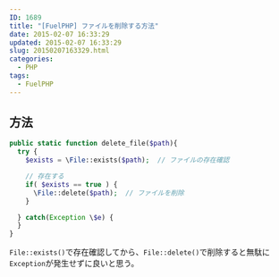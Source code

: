 ```yaml
---
ID: 1689
title: "[FuelPHP] ファイルを削除する方法"
date: 2015-02-07 16:33:29
updated: 2015-02-07 16:33:29
slug: 20150207163329.html
categories:
  - PHP
tags:
  - FuelPHP
---
```


<!--more-->
<h2>方法</h2>

```php
public static function delete_file($path){
  try {
    $exists = \File::exists($path);  // ファイルの存在確認

    // 存在する
    if( $exists == true ) {
      \File::delete($path);  // ファイルを削除
    }

  } catch(Exception \$e) {
  }
}
```

<code>File::exists()</code>で存在確認してから、<code>File::delete()</code>で削除すると無駄に<code>Exception</code>が発生せずに良いと思う。
